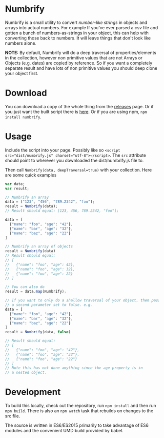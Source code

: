 # Numbrify

Numbrify is a small utility to convert _number-like strings_ in objects and arrays into actual numbers. For example If you've ever parsed a csv file and gotten a bunch of numbers-as-strings in your object, this can help with converting those back to numbers. It will leave things that don't look like numbers alone.

**NOTE:** By default, Numbrify will do a deep traversal of properties/elements in the collection, however non primitive values that are not Arrays or Objects (e.g. dates) are copied by reference. So if you want a completely separate result and have lots of non primitive values you should deep clone your object first.

# Download

You can download a copy of the whole thing from the [releases](https://github.com/tafsiri/numbrify/releases) page. Or if you just want the built script there is [here](https://raw.githubusercontent.com/tafsiri/numbrify/master/dist/numbrify.js). Or if you are using npm, ```npm install numbrify```.

# Usage

Include the script into your page. Possibly like so ```<script src="dist/numbrify.js" charset="utf-8"></script>```. The ```src``` attribute should point to wherever you downloaded the dist/numbrify.js file to.

Then call ```Numbrify(data, deepTraversal=true)``` with your collection. Here are some quick examples

```javascript
var data;
var result;

// Numbrify an array
data = ["123", "456", "789.2342", "foo"];
result = Numbrify(data);
// Result should equal: [123, 456, 789.2342, "foo"];

data = [
  {"name": "foo", "age": "42"},
  {"name": "bar", "age": "32"},
  {"name": "baz", "age": "22"}
]

// Numbrify an array of objects
result = Numbrify(data)
// Result should equal:
// [
//   {"name": "foo", "age": 42},
//   {"name": "foo", "age": 32},
//   {"name": "foo", "age": 22}
// ]

// You can also do
result = data.map(Numbrify);

// If you want to only do a shallow traversal of your object, then pass in
// a second parameter set to false. e.g.
data = [
  {"name": "foo", "age": "42"},
  {"name": "bar", "age": "32"},
  {"name": "baz", "age": "22"}
]
result = Numbrify(data, false)

// Result should equal:
// [
//   {"name": "foo", "age": "42"},
//   {"name": "foo", "age": "32"},
//   {"name": "foo", "age": "22"}
// ]
// Note this has not done anything since the age property is in
// a nested object.
```

# Development

To build this locally, check out the repository, run ```npm install``` and then run ```npm build```. There is also an ```npm watch``` task that rebuilds on changes to the src file.

The source is written in ES6/ES2015 primarily to take advantage of ES6 modules and the convenient UMD build provided by babel.
